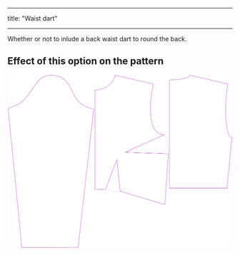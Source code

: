 ***

title: "Waist dart"

***

Whether or not to inlude a back waist dart to round the back.

## Effect of this option on the pattern

![This image shows the effect of this option by superimposing several variants that have a different value for this option](breanna_waistdart_sample.svg "Effect of this option on the pattern")
